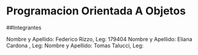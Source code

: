 # Programacion Orientada A Objetos

##Integrantes

Nombre y Apellido: Federico Rizzo, Leg: 179404
Nombre y Apellido: Eliana Cardona , Leg: 
Nombre y Apellido: Tomas Talucci, Leg: 

